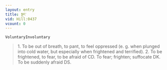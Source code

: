 ```yaml
---
layout: entry
title: སྔང་
vid: Hill:0437
vcount: 0
---
```

`VoluntaryInvoluntary` 
> 1\.
 To be out of breath, to pant, to feel oppressed (e\.
g\.
 when plunged into cold water, but especially when frightened and terrified)\.
 2\.
 To be frightened, to fear, to be afraid of CD\.
 To fear; frighten; suffocate DK\.
 To be suddenly afraid DS\.

